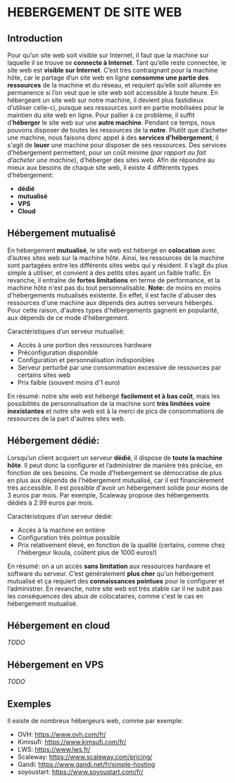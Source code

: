 # HEBERGEMENT DE SITE WEB

## Introduction

Pour qu’un site web soit visible sur Internet, il faut que la machine sur laquelle il se trouve se __connecte à Internet__. Tant qu’elle reste connectée, le site web est __visible sur Internet__.
C’est très contraignant pour la machine hôte, car le partage d’un site web en ligne __consomme une partie des ressources__ de la machine et du réseau, et requiert qu’elle soit allumée en permanence si l’on veut que le site web soit accessible à toute heure.
En hébergeant un site web sur notre machine, il devient plus fastidieux d’utiliser celle-ci, puisque ses ressources sont en partie mobilisées pour le maintien du site web en ligne.
Pour pallier à ce problème, il suffit d’__héberger__ le site web sur une __autre machine__. Pendant ce temps, nous pouvons disposer de toutes les ressources de la __notre__.
Plutôt que d’acheter une machine, nous faisons donc appel à des __services d’hébergement__; il s'agit de __louer__ une machine pour disposer de ses ressources. Des services d’hébergement permettent, pour un coût minime _(par rapport au fait d’acheter une machine)_, d’héberger des sites web.
Afin de répondre au mieux aux besoins de chaque site web, il existe 4 différents types d’hébergement:

- __dédié__
- __mutualisé__
- __VPS__
- __Cloud__

## Hébergement mutualisé

En hébergement __mutualisé__, le site web est hébergé en __colocation__ avec d’autres sites web sur la machine hôte. Ainsi, les ressources de la machine sont partagées entre les différents sites webs qui y résident. Il s’agit du plus simple à utiliser, et convient à des petits sites ayant un faible trafic. En revanche, il entraîne de __fortes limitations__ en terme de performance, et la machine hôte n'est pas du tout personnalisable.
__Note:__ de moins en moins d'hébergements mutualisés existente. En effet, il est facile d'abuser des ressources d'une machine aux dépends des autres serveurs hébergés. Pour cette raison, d'autres types d'hébergements gagnent en popularité, aux dépends de ce mode d'hébergement.

Caractéristiques d’un serveur mutualisé:
- Accès à une portion des ressources hardware
- Préconfiguration disponible
- Configuration et personnalisation indisponibles
- Serveur perturbé par une consommation excessive de ressources par certains sites web
- Prix faible (souvent moins d'1 euro)

En résumé: notre site web est hébergé __facilement et à bas coût__, mais les possibilités de personnalisation de la machine sont __très limitées voire inexistantes__ et notre site web est à la merci de pics de consommations de ressources de la part d'autres sites web.

## Hébergement dédié:

Lorsqu’un client acquiert un serveur __dédié__, il dispose de __toute la machine hôte__. Il peut donc la configurer et l’administrer de manière très précise, en fonction de ses besoins. Ce mode d'hebergement se démocratise de plus en plus aux dépends de l'hébergement mutualisé, car il est financièrement très accessible. Il est possible d'avoir un hébergement solide pour moins de 3 euros par mois. Par exemple, Scaleway propose des hébergements dédiés à 2.99 euros par mois.

Caractéristiques d’un serveur dédié:
- Accès à la machine en entière
- Configuration très pointue possible
- Prix relativement élevé, en fonction de la qualité (certains, comme chez l'hébergeur Ikoula, coûtent plus de 1000 euros!)

En résumé: on a un accès __sans limitation__ aux ressources hardware et software du serveur. C’est généralement __plus cher__ qu'un hébergement mutualisé et ça requiert des __connaissances pointues__ pour le configurer et l’administrer. En revanche, notre site web est très stable car il ne subit pas les conséquences des abus de colocataires, comme c'est le cas en hébergement mutualisé.

## Hébergement en cloud

*TODO*

## Hébergement en VPS

*TODO*

## Exemples

Il existe de nombreux hébergeurs web, comme par exemple:
- OVH: https://www.ovh.com/fr/
- Kimisufi: https://www.kimsufi.com/fr/
- LWS: https://www.lws.fr/
- Scaleway: https://www.scaleway.com/pricing/
- Gandi: https://www.gandi.net/fr/simple-hosting
- soyoustart: https://www.soyoustart.com/fr/
